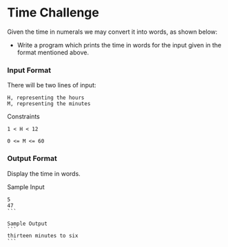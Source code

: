 # Time Challenge

Given the time in numerals we may convert it into words, as shown below:


- Write a program which prints the time in words for the input given in the format mentioned above.

### Input Format

There will be two lines of input:
```
H, representing the hours
M, representing the minutes
```

Constraints
```
1 < H < 12

0 <= M <= 60
```

### Output Format

Display the time in words.

Sample Input
````
5
47
```

Sample Output
```
thirteen minutes to six
```
